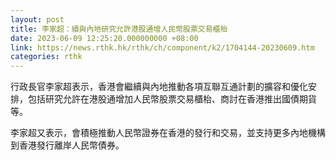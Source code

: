 ```yaml
---
layout: post
title: 李家超：續與內地研究允許港股通增人民幣股票交易櫃枱
date: 2023-06-09 12:25:20.000000000 +08:00
link: https://news.rthk.hk/rthk/ch/component/k2/1704144-20230609.htm
categories: rthk
---
```


行政長官李家超表示，香港會繼續與內地推動各項互聯互通計劃的擴容和優化安排，包括研究允許在港股通增加人民幣股票交易櫃枱、商討在香港推出國債期貨等。

李家超又表示，會積極推動人民幣證券在香港的發行和交易，並支持更多內地機構到香港發行離岸人民幣債券。

